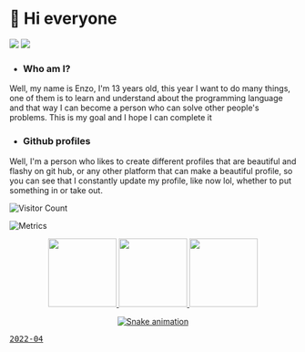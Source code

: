 
# 👋 Hi everyone

 
   <a href="https://twitter.com/Juntpack" target="_blank"><img src="https://img.shields.io/badge/Twitter-1DA1F2?style=for-the-badge&logo=twitter&logoColor=white" target="_blank"></a>
   <a href="https://dev.to/shaylly" target="_blank"><img src="https://img.shields.io/badge/dev.to-0A0A0A?style=for-the-badge&logo=dev.to&logoColor=white" target="_blank"></a>

- ### Who am I?

Well, my name is Enzo, I'm 13 years old, this year I want to do many things, one of them is to learn and understand about the programming language and that way I can  become a person who can solve other people's problems. This is my goal and I hope I can complete it
 
 - ### Github profiles
 
Well, I'm a person who likes to create different profiles that are beautiful and flashy on git hub, or any other platform that can make a beautiful profile, so you  can see that I constantly update my profile, like now lol, whether to put something in or take out.

 ![Visitor Count](https://profile-counter.glitch.me/shaylly/count.svg)
 

 

![Metrics](https://metrics.lecoq.io/Shaylly?template=classic&base.community=0&isocalendar=1&activity=1&achievements=1&introduction=1&isocalendar.duration=half-year&activity.limit=5&activity.load=300&activity.days=14&activity.visibility=all&activity.timestamps=false&activity.filter=all&achievements.threshold=C&achievements.secrets=true&achievements.display=detailed&achievements.limit=0&introduction.title=true&config.timezone=America%2FSao_Paulo)

 
 </div>
 


 </div>
   
 
 <div align="center">
 
  <a href="https://github.com/shaylly">
  <img height="120em" src="https://github-readme-stats.vercel.app/api?username=shaylly&show_icons=true&theme=tokyonight&include_all_commits=true&count_private=true"/>
  <img height="120em" src="https://github-readme-stats.vercel.app/api/top-langs/?username=rafaela&layout=compact&langs_count=7&theme=tokyonight"/>
 <img  height="120em" src="https://github-readme-streak-stats.herokuapp.com?user=Shaylly&theme=tokyonight&hide">
 </div>

</div>

  <div align="center">
 
  ![Snake animation](https://github.com/shaylly/shaylly/blob/output/github-contribution-grid-snake.svg)
 
 </div> 
 
 <kbd>2022-04</kbd>

 
